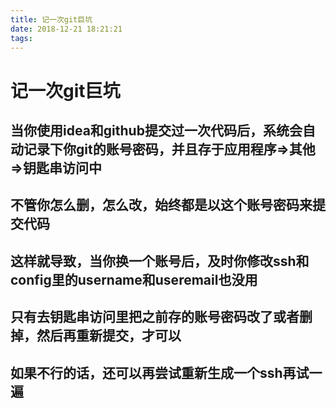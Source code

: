 ```yaml
---
title: 记一次git巨坑
date: 2018-12-21 18:21:21
tags:
---
```

# 记一次git巨坑
## 当你使用idea和github提交过一次代码后，系统会自动记录下你git的账号密码，并且存于应用程序=>其他=>钥匙串访问中
## 不管你怎么删，怎么改，始终都是以这个账号密码来提交代码
## 这样就导致，当你换一个账号后，及时你修改ssh和config里的username和useremail也没用
## 只有去钥匙串访问里把之前存的账号密码改了或者删掉，然后再重新提交，才可以
## 如果不行的话，还可以再尝试重新生成一个ssh再试一遍
